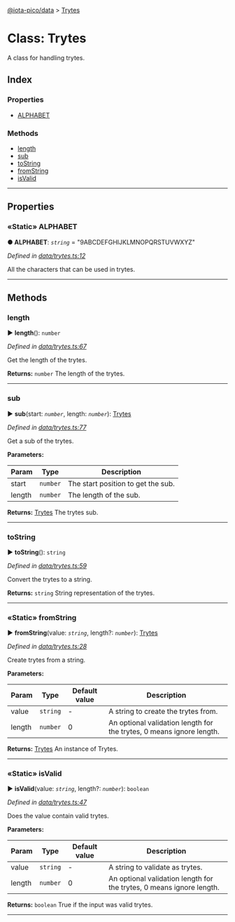 [@iota-pico/data](../README.md) > [Trytes](../classes/trytes.md)



# Class: Trytes


A class for handling trytes.

## Index

### Properties

* [ALPHABET](trytes.md#alphabet)


### Methods

* [length](trytes.md#length)
* [sub](trytes.md#sub)
* [toString](trytes.md#tostring)
* [fromString](trytes.md#fromstring)
* [isValid](trytes.md#isvalid)



---
## Properties
<a id="alphabet"></a>

### «Static» ALPHABET

**●  ALPHABET**:  *`string`*  = "9ABCDEFGHIJKLMNOPQRSTUVWXYZ"

*Defined in [data/trytes.ts:12](https://github.com/iotaeco/iota-pico-data/blob/b7174a5/src/data/trytes.ts#L12)*



All the characters that can be used in trytes.




___


## Methods
<a id="length"></a>

###  length

► **length**(): `number`



*Defined in [data/trytes.ts:67](https://github.com/iotaeco/iota-pico-data/blob/b7174a5/src/data/trytes.ts#L67)*



Get the length of the trytes.




**Returns:** `number`
The length of the trytes.






___

<a id="sub"></a>

###  sub

► **sub**(start: *`number`*, length: *`number`*): [Trytes](trytes.md)



*Defined in [data/trytes.ts:77](https://github.com/iotaeco/iota-pico-data/blob/b7174a5/src/data/trytes.ts#L77)*



Get a sub of the trytes.


**Parameters:**

| Param | Type | Description |
| ------ | ------ | ------ |
| start | `number`   |  The start position to get the sub. |
| length | `number`   |  The length of the sub. |





**Returns:** [Trytes](trytes.md)
The trytes sub.






___

<a id="tostring"></a>

###  toString

► **toString**(): `string`



*Defined in [data/trytes.ts:59](https://github.com/iotaeco/iota-pico-data/blob/b7174a5/src/data/trytes.ts#L59)*



Convert the trytes to a string.




**Returns:** `string`
String representation of the trytes.






___

<a id="fromstring"></a>

### «Static» fromString

► **fromString**(value: *`string`*, length?: *`number`*): [Trytes](trytes.md)



*Defined in [data/trytes.ts:28](https://github.com/iotaeco/iota-pico-data/blob/b7174a5/src/data/trytes.ts#L28)*



Create trytes from a string.


**Parameters:**

| Param | Type | Default value | Description |
| ------ | ------ | ------ | ------ |
| value | `string`  | - |   A string to create the trytes from. |
| length | `number`  | 0 |   An optional validation length for the trytes, 0 means ignore length. |





**Returns:** [Trytes](trytes.md)
An instance of Trytes.






___

<a id="isvalid"></a>

### «Static» isValid

► **isValid**(value: *`string`*, length?: *`number`*): `boolean`



*Defined in [data/trytes.ts:47](https://github.com/iotaeco/iota-pico-data/blob/b7174a5/src/data/trytes.ts#L47)*



Does the value contain valid trytes.


**Parameters:**

| Param | Type | Default value | Description |
| ------ | ------ | ------ | ------ |
| value | `string`  | - |   A string to validate as trytes. |
| length | `number`  | 0 |   An optional validation length for the trytes, 0 means ignore length. |





**Returns:** `boolean`
True if the input was valid trytes.






___


